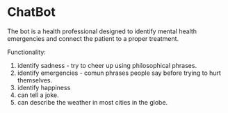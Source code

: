 # ChatBot

The bot is a health professional designed to identify mental health emergencies and connect the patient to a proper treatment.

Functionality:
1. identify sadness - try to cheer up using philosophical phrases.
2. identify emergencies - comun phrases people say before trying to hurt themselves.
3. identify happiness
4. can tell a joke.
5. can describe the weather in most cities in the globe.
